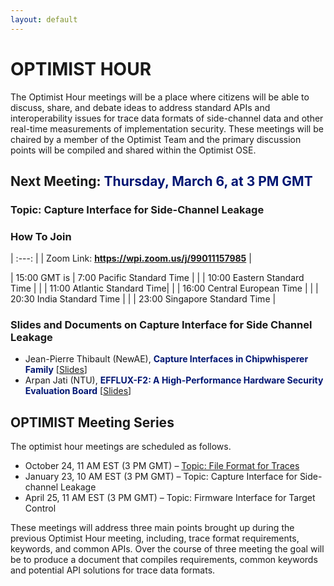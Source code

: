 ```yaml
---
layout: default
---
```


# OPTIMIST HOUR

The Optimist Hour meetings will be a place where citizens will be able
to discuss, share, and debate ideas to address standard APIs and
interoperability issues for trace data formats of side-channel data
and other real-time measurements of implementation security. These
meetings will be chaired by a member of the Optimist Team and the
primary discussion points will be compiled and shared within the
Optimist OSE.

## Next Meeting: <span style="color:#011673;font-weight:bold;"> Thursday, March 6, at 3 PM GMT</span>

### Topic: Capture Interface for Side-Channel Leakage

### How To Join

| :---: |
| Zoom Link: **https://wpi.zoom.us/j/99011157985** |



| 15:00 GMT is  | 7:00 Pacific Standard Time |
|               | 10:00 Eastern Standard Time |
|               | 11:00 Atlantic Standard Time|
|               | 16:00 Central European Time |
|               | 20:30 India Standard Time  |
|               | 23:00 Singapore Standard Time |

### Slides and Documents on Capture Interface for Side Channel Leakage

* Jean-Pierre Thibault (NewAE), <span style="color:#011673;font-weight:bold;">Capture Interfaces in Chipwhisperer Family</span> [[Slides](thibault_cwinterfaces.pdf)]
* Arpan Jati (NTU), <span style="color:#011673;font-weight:bold;">EFFLUX-F2: A High-Performance Hardware Security Evaluation Board</span> [[Slides](jati_eflux.pdf)]

## OPTIMIST Meeting Series

The optimist hour meetings are scheduled as follows.

* October 24, 11 AM EST (3 PM GMT) – [Topic: File Format for Traces](https://optimist-ose.org/optimist-hour-24)
* January 23, 10 AM EST (3 PM GMT) – Topic: Capture Interface for Side-channel Leakage
* April 25, 11 AM EST (3 PM GMT) – Topic: Firmware Interface for Target Control

These meetings will address three main points brought up during the
previous Optimist Hour meeting, including, trace format requirements,
keywords, and common APIs. Over the course of three meeting the goal
will be to produce a document that compiles requirements, common
keywords and potential API solutions for trace data formats.

